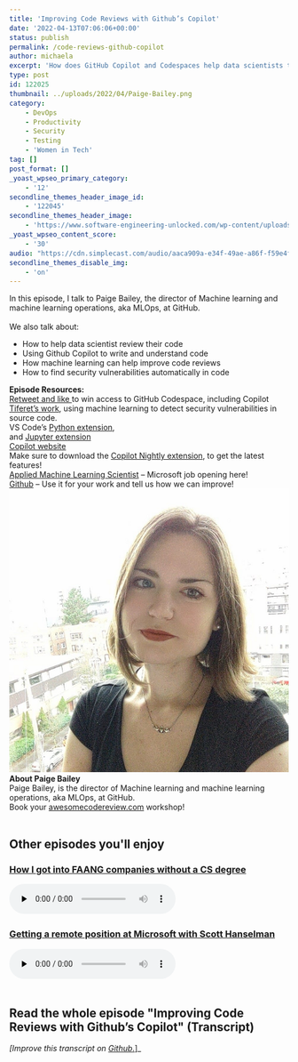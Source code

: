 ```yaml
---
title: 'Improving Code Reviews with Github’s Copilot'
date: '2022-04-13T07:06:06+00:00'
status: publish
permalink: /code-reviews-github-copilot
author: michaela
excerpt: 'How does GitHub Copilot and Codespaces help data scientists to write, understand, and review code?'
type: post
id: 122025
thumbnail: ../uploads/2022/04/Paige-Bailey.png
category:
    - DevOps
    - Productivity
    - Security
    - Testing
    - 'Women in Tech'
tag: []
post_format: []
_yoast_wpseo_primary_category:
    - '12'
secondline_themes_header_image_id:
    - '122045'
secondline_themes_header_image:
    - 'https://www.software-engineering-unlocked.com/wp-content/uploads/2022/04/Paige-Bailey-Background.jpg'
_yoast_wpseo_content_score:
    - '30'
audio: "https://cdn.simplecast.com/audio/aaca909a-e34f-49ae-a86f-f59e4fa807f0/episodes/d1dba0bb-cd80-4e39-8b3c-a0af5353c6ea/audio/e1a02d10-f71b-4403-a850-abadd584db69/default_tc.mp3"
secondline_themes_disable_img:
    - 'on'
---
```


<div class="episode-about">
In this episode, I talk to Paige Bailey, the director of Machine learning and machine learning operations, aka MLOps, at GitHub.
<br/> <br/>We also talk about:
<ul>
<li> How to help data scientist review their code</li>
<li> Using Github Copilot to write and understand code</li>
<li> How machine learning can help improve code reviews</li>
<li> How to find security vulnerabilities automatically in code</li>
</ul>
</div>
<div class=" episode-links">
<b>Episode Resources:</b><br/>
<a href="https://twitter.com/se_unlocked/status/1514303997326372869?s=20&t=RKmk4TOzAgd_Qhrt-pt_cw">Retweet and like </a>to win access to GitHub Codespace, including Copilot<br/>
<a href="https://github.blog/2022-02-17-leveraging-machine-learning-find-security-vulnerabilities/">Tiferet’s work</a>, using machine learning to detect security vulnerabilities in source code.<br/>
VS Code’s <a href="https://marketplace.visualstudio.com/items?itemName=ms-python.python">Python extension</a>,<br/>
and <a href="https://marketplace.visualstudio.com/items?itemName=ms-toolsai.jupyter">Jupyter extension</a><br/>
<a href="https://copilot.github.com/">Copilot website</a><br/>
Make sure to download the <a href="https://marketplace.visualstudio.com/items?itemName=GitHub.copilot-nightly">Copilot Nightly extension</a>, to get the latest features!<br/>
<a href="https://careers.microsoft.com/us/en/job/1054367/Applied-Machine-Learning-Scientist">Applied Machine Learning Scientist</a> – Microsoft job opening here!<br/>
<a href="https://github.com/login?return_to=https%3A%2F%2Fgithub.com%2Fauth%2Fgithub_editor%3Fredirect%3D%252Fgithub%252Fdev">Github</a> – Use it for your work and tell us how we can improve!<br/>
</div>

<div class="row pt-2 align-items-center">
<div class="col-4 guest-picture">
<img src="../uploads/2022/04/Paige-Bailey.png" alt="Picture of Paige Bailey"/>
</div>
<div class="col-8 guest-about">
<b>About Paige Bailey</b><br/>
Paige Bailey, is the director of Machine learning and machine learning operations, aka MLOps, at GitHub.
</div>
</div>

<div class="sponsorship">
Book your <a href="https://www.michaelagreiler.com/workshops">awesomecodereview.com</a> workshop!
</div> 
<br/>
<div>
  <h2>Other episodes you'll enjoy</h2>
    <div class="row-md-6">
      <div class="row g-0 border rounded overflow-hidden flex-md-row mb-4 shadow-sm h-md-250 position-relative">
          <div class="col p-4 d-flex flex-column position-static">
            <h3 class="mb-0"><a href="https://software-engineering-unlocked.com/faang-job-without-cs-degree/">How I got into FAANG companies without a CS degree</a></h3>
  <audio controls preload="none">
                <source src="https://cdn.simplecast.com/audio/aaca909a-e34f-49ae-a86f-f59e4fa807f0/episodes/2ec3af9e-9a17-4ccd-95df-0e9b1a03ecc6/audio/66ec2bf9-b1d0-4ae3-868e-9017bb8cc4ee/default_tc.mp3" />
              </audio>
          </div>
        </div>
      </div>
    <div class="row-md-6">
      <div class="row g-0 border rounded overflow-hidden flex-md-row mb-4 shadow-sm h-md-250 position-relative">
          <div class="col p-4 d-flex flex-column position-static">
            <h3 class="mb-0"><a href="https://software-engineering-unlocked.com/episode-2-scott-hanselman/">Getting a remote position at Microsoft with Scott Hanselman</a></h3>
  <audio controls preload="none">
                <source src="https://cdn.simplecast.com/audio/aaca90/aaca909a-e34f-49ae-a86f-f59e4fa807f0/b94c57a5-9afe-4853-be2f-b4d147fb62bf/scott_episode2_ready_tc.mp3" />
              </audio>
          </div>
        </div>
      </div>
</div>
<br/>

## Read the whole episode "Improving Code Reviews with Github’s  Copilot" (Transcript)

_\[Improve this transcript on [Github](https://github.com/mgreiler/se-unlocked/tree/master/Transcripts)_[.](https://github.com/mgreiler/se-unlocked/tree/master/Transcripts)\]_
